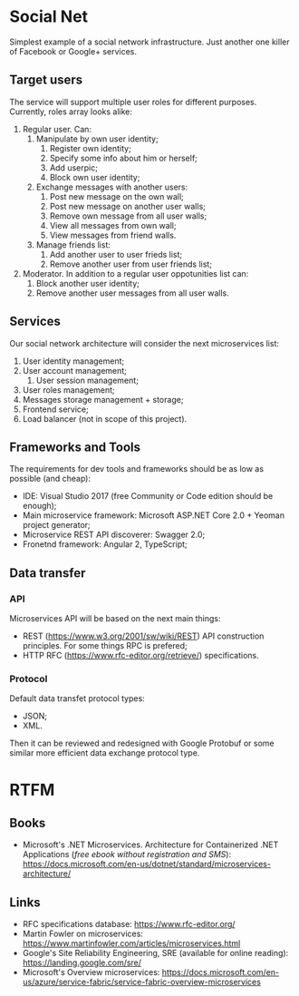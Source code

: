 # Social Net
Simplest example of a social network infrastructure.
Just another one killer of Facebook or Google+ services.
## Target users
The service will support multiple user roles for different purposes. Currently, roles array looks alike:
1. Regular user. Can:
    1. Manipulate by own user identity;
        1. Register own identity;
        1. Specify some info about him or herself;
        1. Add userpic;
        1. Block own user identity;
    1. Exchange messages with another users:
        1. Post new message on the own wall;
        1. Post new message on another user walls;
        1. Remove own message from all user walls;
        1. View all messages from own wall;
        1. View messages from friend walls.
    1. Manage friends list:
        1. Add another user to user frieds list;
        1. Remove another user from user friends list; 
1. Moderator. In addition to a regular user oppotunities list can:
    1. Block another user identity;
    1. Remove another user messages from all user walls.
## Services
Our social network architecture will consider the next microservices list:
1. User identity management;
1. User account management;
    1. User session management;
1. User roles management;
1. Messages storage management + storage;
1. Frontend service;
1. Load balancer (not in scope of this project).
## Frameworks and Tools
The requirements for dev tools and frameworks should be as low as possible (and cheap):
* IDE: Visual Studio 2017 (free Community or Code edition should be enough);
* Main microservice framework: Microsoft ASP.NET Core 2.0 + Yeoman project generator;
* Microservice REST API discoverer: Swagger 2.0;
* Fronetnd framework: Angular 2, TypeScript;
## Data transfer
### API
Microservices API will be based on the next main things:
* REST (https://www.w3.org/2001/sw/wiki/REST) API construction principles. For some things RPC is prefered;
* HTTP RFC (https://www.rfc-editor.org/retrieve/) specifications.
### Protocol
Default data transfet protocol types:
* JSON;
* XML.

Then it can be reviewed and redesigned with Google Protobuf or some similar more efficient data exchange protocol type.
# RTFM
## Books
* Microsoft's .NET Microservices. Architecture for Containerized .NET Applications (<i>free ebook without registration and SMS</i>): https://docs.microsoft.com/en-us/dotnet/standard/microservices-architecture/
## Links
* RFC specifications database: https://www.rfc-editor.org/
* Martin Fowler on microservices: https://www.martinfowler.com/articles/microservices.html
* Google's Site Reliability Engineering, SRE (available for online reading): https://landing.google.com/sre/
* Microsoft's Overview microservices: https://docs.microsoft.com/en-us/azure/service-fabric/service-fabric-overview-microservices
